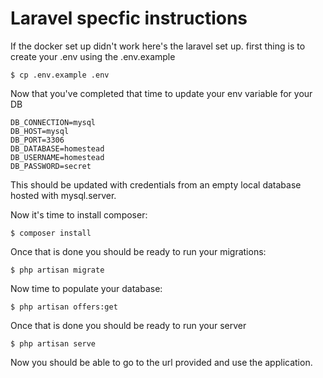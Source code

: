 # Laravel specfic instructions

If the docker set up didn't work here's the laravel set up.
first thing is to create your .env using the .env.example

    $ cp .env.example .env
    
Now that you've completed that time to update your env variable for your DB

    DB_CONNECTION=mysql
    DB_HOST=mysql
    DB_PORT=3306
    DB_DATABASE=homestead
    DB_USERNAME=homestead
    DB_PASSWORD=secret
    
This should be updated with credentials from an empty local database hosted with mysql.server.

Now it's time to install composer:

    $ composer install

Once that is done you should be ready to run your migrations:

    $ php artisan migrate
    
Now time to populate your database:

    $ php artisan offers:get
    
Once that is done you should be ready to run your server

    $ php artisan serve


Now you should be able to go to the url provided and use the application.
    
